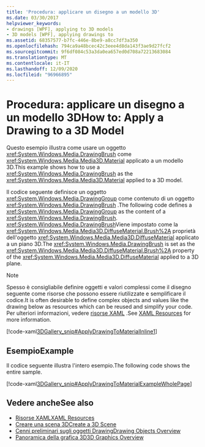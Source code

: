 ```yaml
---
title: 'Procedura: applicare un disegno a un modello 3D'
ms.date: 03/30/2017
helpviewer_keywords:
- drawings [WPF], applying to 3D models
- 3D models [WPF], applying drawings to
ms.assetid: 68357577-b7fc-446e-8be9-a8cc7df3a350
ms.openlocfilehash: 794ca9a48bcec42c3eee4d8da143f3ae9d27fcf2
ms.sourcegitcommit: 9f6df084c53a3da0ea657ed0d708a72213683084
ms.translationtype: MT
ms.contentlocale: it-IT
ms.lasthandoff: 12/09/2020
ms.locfileid: "96966895"
---
```

# <a name="how-to-apply-a-drawing-to-a-3d-model"></a><span data-ttu-id="486f8-102">Procedura: applicare un disegno a un modello 3D</span><span class="sxs-lookup"><span data-stu-id="486f8-102">How to: Apply a Drawing to a 3D Model</span></span>

<span data-ttu-id="486f8-103">Questo esempio illustra come usare un oggetto <xref:System.Windows.Media.DrawingBrush> come <xref:System.Windows.Media.Media3D.Material> applicato a un modello 3D.</span><span class="sxs-lookup"><span data-stu-id="486f8-103">This example shows how to use a <xref:System.Windows.Media.DrawingBrush> as the <xref:System.Windows.Media.Media3D.Material> applied to a 3D model.</span></span>

<span data-ttu-id="486f8-104">Il codice seguente definisce un oggetto <xref:System.Windows.Media.DrawingGroup> come contenuto di un oggetto <xref:System.Windows.Media.DrawingBrush> .</span><span class="sxs-lookup"><span data-stu-id="486f8-104">The following code defines a <xref:System.Windows.Media.DrawingGroup> as the content of a <xref:System.Windows.Media.DrawingBrush>.</span></span>  <span data-ttu-id="486f8-105"><xref:System.Windows.Media.DrawingBrush>Viene impostato come la <xref:System.Windows.Media.Media3D.DiffuseMaterial.Brush%2A> proprietà dell'oggetto <xref:System.Windows.Media.Media3D.DiffuseMaterial> applicato a un piano 3D.</span><span class="sxs-lookup"><span data-stu-id="486f8-105">The <xref:System.Windows.Media.DrawingBrush> is set as the <xref:System.Windows.Media.Media3D.DiffuseMaterial.Brush%2A> property of the <xref:System.Windows.Media.Media3D.DiffuseMaterial> applied to a 3D plane.</span></span>

> [!NOTE]
> <span data-ttu-id="486f8-106">Spesso è consigliabile definire oggetti e valori complessi come il disegno seguente come risorse che possono essere riutilizzate e semplificare il codice.</span><span class="sxs-lookup"><span data-stu-id="486f8-106">It is often desirable to define complex objects and values like the drawing below as resources which can be reused and simplify your code.</span></span> <span data-ttu-id="486f8-107">Per ulteriori informazioni, vedere [risorse XAML](/dotnet/desktop-wpf/fundamentals/xaml-resources-define) .</span><span class="sxs-lookup"><span data-stu-id="486f8-107">See [XAML Resources](/dotnet/desktop-wpf/fundamentals/xaml-resources-define) for more information.</span></span>

[!code-xaml[3DGallery_snip#ApplyDrawingToMaterialInline1](~/samples/snippets/csharp/VS_Snippets_Wpf/3DGallery_snip/CS/ApplyDrawingToMaterialExample.xaml#applydrawingtomaterialinline1)]

## <a name="example"></a><span data-ttu-id="486f8-108">Esempio</span><span class="sxs-lookup"><span data-stu-id="486f8-108">Example</span></span>

<span data-ttu-id="486f8-109">Il codice seguente illustra l'intero esempio.</span><span class="sxs-lookup"><span data-stu-id="486f8-109">The following code shows the entire sample.</span></span>

[!code-xaml[3DGallery_snip#ApplyDrawingToMaterialExampleWholePage](~/samples/snippets/csharp/VS_Snippets_Wpf/3DGallery_snip/CS/ApplyDrawingToMaterialExample.xaml#applydrawingtomaterialexamplewholepage)]

## <a name="see-also"></a><span data-ttu-id="486f8-110">Vedere anche</span><span class="sxs-lookup"><span data-stu-id="486f8-110">See also</span></span>

- [<span data-ttu-id="486f8-111">Risorse XAML</span><span class="sxs-lookup"><span data-stu-id="486f8-111">XAML Resources</span></span>](/dotnet/desktop-wpf/fundamentals/xaml-resources-define)
- [<span data-ttu-id="486f8-112">Creare una scena 3D</span><span class="sxs-lookup"><span data-stu-id="486f8-112">Create a 3D Scene</span></span>](how-to-create-a-3-d-scene.md)
- [<span data-ttu-id="486f8-113">Cenni preliminari sugli oggetti Drawing</span><span class="sxs-lookup"><span data-stu-id="486f8-113">Drawing Objects Overview</span></span>](drawing-objects-overview.md)
- [<span data-ttu-id="486f8-114">Panoramica della grafica 3D</span><span class="sxs-lookup"><span data-stu-id="486f8-114">3D Graphics Overview</span></span>](3-d-graphics-overview.md)
